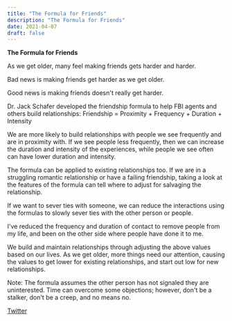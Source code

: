 ```yaml
---
title: "The Formula for Friends"
description: "The Formula for Friends"
date: 2021-04-07
draft: false
---
```

**The Formula for Friends** 

As we get older, many feel making friends gets harder and harder. 

Bad news is making friends get harder as we get older. 

Good news is making friends doesn't really get harder. 

Dr. Jack Schafer developed the friendship formula to help FBI agents and others build relationships:  Friendship = Proximity + Frequency + Duration + Intensity

We are more likely to build relationships with people we see frequently and are in proximity with.  If we see people less frequently, then we can increase the duration and intensity of the experiences, while people we see often can have lower duration and intensity. 

The formula can be applied to existing relationships too.  If we are in a struggling romantic relationship or have a failing friendship, taking a look at the features of the formula can tell where to adjust for salvaging the relationship.

If we want to sever ties with someone, we can reduce the interactions using the formulas to slowly sever ties with the other person or people. 

I've reduced the frequency and duration of contact to remove people from my life, and been on the other side where people have done it to me.  

We build and maintain relationships through adjusting the above values based on our lives.  As we get older, more things need our attention, causing the values to get lower for existing relationships, and start out low for new relationships.  

Note: The formula assumes the other person has not signaled they are uninterested. Time can overcome some objections; however, don't be a stalker, don't be a creep, and no means no. 

[Twitter]()